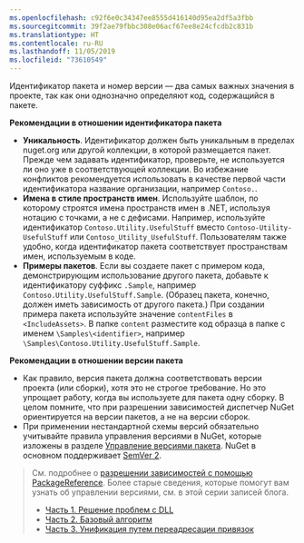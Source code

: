 ```yaml
---
ms.openlocfilehash: c92f6e0c34347ee8555d416140d95ea2df5a3fbb
ms.sourcegitcommit: 39f2ae79fbbc308e06acf67ee8e24cfcdb2c831b
ms.translationtype: HT
ms.contentlocale: ru-RU
ms.lasthandoff: 11/05/2019
ms.locfileid: "73610549"
---
```

Идентификатор пакета и номер версии — два самых важных значения в проекте, так как они однозначно определяют код, содержащийся в пакете.

**Рекомендации в отношении идентификатора пакета**

- **Уникальность**. Идентификатор должен быть уникальным в пределах nuget.org или другой коллекции, в которой размещается пакет. Прежде чем задавать идентификатор, проверьте, не используется ли оно уже в соответствующей коллекции. Во избежание конфликтов рекомендуется использовать в качестве первой части идентификатора название организации, например `Contoso.`.
- **Имена в стиле пространств имен**. Используйте шаблон, по которому строятся имена пространств имен в .NET, используя нотацию с точками, а не с дефисами. Например, используйте идентификатор `Contoso.Utility.UsefulStuff` вместо `Contoso-Utility-UsefulStuff` или `Contoso_Utility_UsefulStuff`. Пользователям также удобно, когда идентификатор пакета соответствует пространствам имен, используемым в коде.
- **Примеры пакетов**. Если вы создаете пакет с примером кода, демонстрирующим использование другого пакета, добавьте к идентификатору суффикс `.Sample`, например `Contoso.Utility.UsefulStuff.Sample`. (Образец пакета, конечно, должен иметь зависимость от другого пакета.) При создании примера пакета используйте значение `contentFiles` в `<IncludeAssets>`. В папке `content` разместите код образца в папке с именем `\Samples\<identifier>`, например `\Samples\Contoso.Utility.UsefulStuff.Sample`.

**Рекомендации в отношении версии пакета**

- Как правило, версия пакета должна соответствовать версии проекта (или сборки), хотя это не строгое требование. Но это упрощает работу, когда вы используете для пакета одну сборку. В целом помните, что при разрешении зависимостей диспетчер NuGet ориентируется на версии пакетов, а не на версии сборок.
- При применении нестандартной схемы версий обязательно учитывайте правила управления версиями в NuGet, которые изложены в разделе [Управление версиями пакета](../../concepts/package-versioning.md). NuGet в основном поддерживает [SemVer 2](../../concepts/package-versioning.md#semantic-versioning-200).

> См. подробнее о [разрешении зависимостей с помощью PackageReference](../../concepts/dependency-resolution.md#dependency-resolution-with-packagereference). Более старые сведения, которые помогут вам узнать об управлении версиями, см. в этой серии записей блога.
>
> - [Часть 1. Решение проблем с DLL](https://blog.davidebbo.com/2011/01/nuget-versioning-part-1-taking-on-dll.html)
> - [Часть 2. Базовый алгоритм](https://blog.davidebbo.com/2011/01/nuget-versioning-part-2-core-algorithm.html)
> - [Часть 3. Унификация путем переадресации привязок](https://blog.davidebbo.com/2011/01/nuget-versioning-part-3-unification-via.html)
